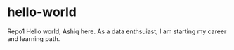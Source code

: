 # hello-world
Repo1
Hello world,
Ashiq here. As a data enthsuiast, I am starting my career and learning path.

